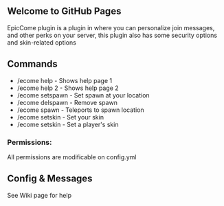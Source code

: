 ## Welcome to GitHub Pages

EpicCome plugin is a plugin in where you can personalize join messages, and other perks on your server, this plugin also has some security options and skin-related options

## Commands

- /ecome help - Shows help page 1
- /ecome help 2 - Shows help page 2
- /ecome setspawn - Set spawn at your location
- /ecome delspawn - Remove spawn
- /ecome spawn - Teleports to spawn location
- /ecome setskin <skin> - Set your skin
- /ecome setskin <player> <skin> - Set a player's skin
  
### Permissions:

All permissions are modificable on config.yml

## Config & Messages

See Wiki page for help

